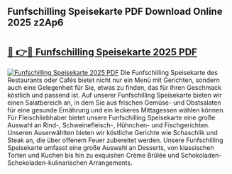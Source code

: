 ## Funfschilling Speisekarte PDF Download Online 2025 z2Ap6

# <h2><a href="http://gc6k6f.nevu.top/?p=Funfschilling+Speisekarte">🔗 👉🔴 Funfschilling Speisekarte 2025 PDF</a></h2>

[![Funfschilling Speisekarte 2025 PDF](https://i.imgur.com/dBaPXMq.png)](http://gc6k6f.nevu.top/?p=Funfschilling+Speisekarte)
Die Funfschilling Speisekarte des Restaurants oder Cafés bietet nicht nur ein Menü mit Gerichten, sondern auch eine Gelegenheit für Sie, etwas zu finden, das für Ihren Geschmack köstlich und passend ist. Auf unserer Funfschilling Speisekarte bieten wir einen Salatbereich an, in dem Sie aus frischen Gemüse- und Obstsalaten für eine gesunde Ernährung und ein leckeres Mittagessen wählen können. Für Fleischliebhaber bietet unsere Funfschilling Speisekarte eine große Auswahl an Rind-, Schweinefleisch-, Hühnchen- und Fischgerichten. Unseren Auserwählten bieten wir köstliche Gerichte wie Schaschlik und Steak an, die über offenem Feuer zubereitet werden. Unsere Funfschilling Speisekarte umfasst eine große Auswahl an Desserts, von klassischen Torten und Kuchen bis hin zu exquisiten Crème Brûlée und Schokoladen-Schokoladen-kulinarischen Arrangements.
